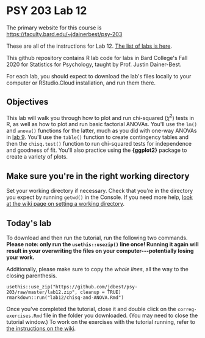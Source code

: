 # PSY 203 Lab 12

The primary website for this course is <https://faculty.bard.edu/~jdainerbest/psy-203>

These are all of the instructions for Lab 12. [The list of labs is here](../../.).

This github repository contains R lab code for labs in Bard College's Fall 2020 for Statistics for Psychology, taught by Prof. Justin Dainer-Best. 

For each lab, you should expect to download the lab's files locally to your computer or RStudio.Cloud installation, and run them there. 

## Objectives

This lab will walk you through how to plot and run chi-squared ($\chi^2$) tests in R, as well as how to plot and run basic factorial ANOVAs. You'll use the `lm()` and `anova()` functions for the latter, much as you did with one-way ANOVAs in [lab 9](./2020-10-26-lab-9-anova/). You'll use the `table()` function to create contingency tables and then the `chisq.test()` function to run chi-squared tests for independence and goodness of fit. You'll also practice using the **{ggplot2}** package to create a variety of plots.

## Make sure you're in the right working directory

Set your working directory if necessary. Check that you're in the directory you expect by running `getwd()` in the Console. If you need more help, [look at the wiki page on setting a working directory](../../wiki/setting-a-working-directory). 

## Today's lab

To download and then run the tutorial, run the following two commands. **Please note: only run the `usethis::usezip()` line once! Running it again will result in your overwriting the files on your computer---potentially losing your work.**

Additionally, please make sure to copy the *whole lines*, all the way to the closing parenthesis.

```
usethis::use_zip("https://github.com/jdbest/psy-203/raw/master/lab12.zip", cleanup = TRUE)
rmarkdown::run("lab12/chisq-and-ANOVA.Rmd")
```

Once you've completed the tutorial, close it and double click on the `correg-exercises.Rmd` file in the folder you downloaded. (You may need to close the tutorial window.) To work on the exercises with the tutorial running, refer to [the instructions on the wiki](../../wiki/Run-a-tutorial-and-exercise-simultaneously).